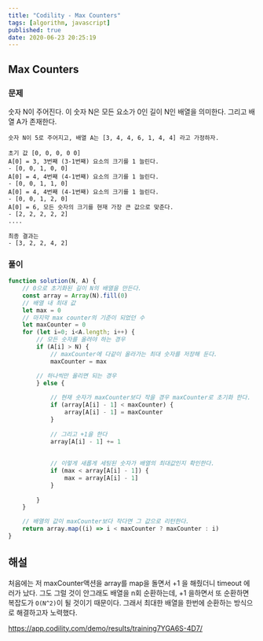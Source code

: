 ```yaml
---
title: "Codility - Max Counters"
tags: [algorithm, javascript]
published: true
date: 2020-06-23 20:25:19
---
```


## Max Counters

### 문제

숫자 N이 주어진다. 이 숫자 N은 모든 요소가 0인 길이 N인 배열을 의미한다. 그리고 배열 A가 존재한다. 

```
숫자 N이 5로 주어지고, 배열 A는 [3, 4, 4, 6, 1, 4, 4] 라고 가정하자.

초기 값 [0, 0, 0, 0 0]
A[0] = 3, 3번째 (3-1번째) 요소의 크기를 1 늘린다.
- [0, 0, 1, 0, 0]
A[0] = 4, 4번째 (4-1번째) 요소의 크기를 1 늘린다.
- [0, 0, 1, 1, 0]
A[0] = 4, 4번째 (4-1번째) 요소의 크기를 1 늘린다.
- [0, 0, 1, 2, 0]
A[0] = 6, 모든 숫자의 크기를 현재 가장 큰 값으로 맞춘다.
- [2, 2, 2, 2, 2]
....

최종 결과는 
- [3, 2, 2, 4, 2]
```

### 풀이

```javascript
function solution(N, A) {
    // 0으로 초기화된 길이 N의 배열을 만든다.
    const array = Array(N).fill(0)
    // 배열 내 최대 값
    let max = 0
    // 마지막 max counter의 기준이 되었던 수
    let maxCounter = 0
    for (let i=0; i<A.length; i++) {
        // 모든 숫자를 올려야 하는 경우
        if (A[i] > N) {
            // maxCounter에 다같이 올라가는 최대 숫자를 저장해 둔다.
            maxCounter = max

        // 하나씩만 올리면 되는 경우        
        } else {
            
            // 현재 숫자가 maxCounter보다 작을 경우 maxCounter로 초기화 한다.
            if (array[A[i] - 1] < maxCounter) {
                array[A[i] - 1] = maxCounter
            }
            
            // 그리고 +1을 한다
            array[A[i] - 1] += 1   
            
            
            // 이렇게 새롭게 세팅된 숫자가 배열의 최대값인지 확인한다.
            if (max < array[A[i] - 1]) {
                max = array[A[i] - 1]
            }
            
        }
    }

    // 배열의 값이 maxCounter보다 작다면 그 값으로 리턴한다.   
    return array.map((i) => i < maxCounter ? maxCounter : i)
}
```

## 해설

처음에는 저 maxCounter액션을 array를 map을 돌면서 +1 을 해줬더니 timeout 에러가 났다. 그도 그럴 것이 안그래도 배열을 n회 순환하는데, +1 을하면서 또 순환하면 복잡도가 `O(N^2)`이 될 것이기 때문이다. 그래서 최대한 배열을 한번에 순환하는 방식으로 해결하고자 노력했다.

https://app.codility.com/demo/results/training7YGA6S-4D7/